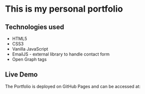 # This is my personal portfolio 

## Technologies used 
* HTML5
* CSS3
* Vanilla JavaScript
* EmailJS - external library to handle contact form
* Open Graph tags

## Live Demo 
The Portfolio is deployed on GitHub Pages and can be accessed at: 
